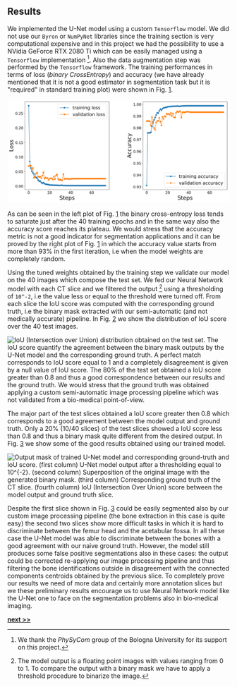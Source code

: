 ## Results

We implemented the U-Net model using a custom `Tensorflow` model.
We did not use our `Byron` or `NumPyNet` libraries since the training section is very computational expensive and in this project we had the possibility to use a NVidia GeForce RTX 2080 Ti which can be easily managed using a `Tensorflow` implementation [^1].
Also the data augmentation step was performed by the `Tensorflow` framework.
The training performances in terms of loss (*binary CrossEntropy*) and accuracy (we have already mentioned that it is not a good estimator in segmentation task but it is "required" in standard training plot) were shown in Fig. [1](../../../../img/training_perf_good_logs_noaug.svg).

![U-Net training scores in terms of loss (binary cross-entropy) and accuracy score. After approximately only 40 epochs both the measures reached their plateaus. In the same way also the validation scores (computed over the test set) saturate.](../../../../img/training_perf_good_logs_noaug.svg)

As can be seen in the left plot of Fig. [1](../../../../img/training_perf_good_logs_noaug.svg) the binary cross-entropy loss tends to saturate just after the 40 training epochs and in the same way also the accuracy score reaches its plateau.
We would stress that the accuracy metric is not a good indicator for segmentation applications and it can be proved by the right plot of Fig. [1](../../../../img/training_perf_good_logs_noaug.svg) in which the accuracy value starts from more than 93% in the first iteration, i.e when the model weights are completely random.

Using the tuned weights obtained by the training step we validate our model on the 40 images which compose the test set.
We fed our Neural Network model with each CT slice and we filtered the output [^2] using a thresholding of `10^-2`, i.e the value less or equal to the threshold were turned off.
From each slice the IoU score was computed with the corresponding ground truth, i.e the binary mask extracted with our semi-automatic (and not medically accurate) pipeline.
In Fig. [2](../../../../img/IoU_good_logs_noaug.svg) we show the distribution of IoU score over the 40 test images.

![IoU (Intersection over Union) distribution obtained on the test set. The IoU score quantify the agreement between the binary mask outputs by the U-Net model and the corresponding ground truth. A perfect match corresponds to IoU score equal to 1 and a completely disagreement is given by a null value of IoU score. The 80% of the test set obtained a IoU score greater than 0.8 and thus a good correspondence between our results and the ground truth. We would stress that the ground truth was obtained applying a custom semi-automatic image processing pipeline which was not validated from a bio-medical point-of-view.](../../../../img/IoU_good_logs_noaug.svg)

The major part of the test slices obtained a IoU score greater then 0.8 which corresponds to a good agreement between the model output and ground truth.
Only a 20% (10/40 slices) of the test slices showed a IoU score less than 0.8 and thus a binary mask quite different from the desired output.
In Fig. [3](../../../../img/IoU_score_out_good_logs_noaug.svg) we show some of the good results obtained using our trained model.

![Output mask of trained U-Net model and corresponding ground-truth and IoU score. **(first column)** U-Net model output after a thresholding equal to `10^{-2}`. **(second column)** Superposition of the original image with the generated binary mask. **(third column)** Corresponding ground truth of the CT slice. **(fourth column)** IoU (Intersection Over Union) score between the model output and ground truth slice.]()

Despite the first slice shown in Fig. [3](../../../../img/IoU_score_out_good_logs_noaug.svg) could be easily segmented also by our custom image processing pipeline (the bone extraction in this case is quite easy) the second two slices show more difficult tasks in which it is hard to discriminate between the femur head and the acetabular fossa.
In all these case the U-Net model was able to discriminate between the bones with a good agreement with our naive ground truth.
However, the model still produces some false positive segmentations also in these cases: the output could be corrected re-applying our image processing pipeline and thus filtering the bone identifications outside in disagreement with the connected components centroids obtained by the previous slice.
To completely prove our results we need of more data and certainly more annotation slices but we these preliminary results encourage us to use Neural Network model like the U-Net one to face on the segmentation problems also in bio-medical imaging.



[^1]: We thank the *PhySyCom* group of the Bologna University for its support on this project.

[^2]: The model output is a floating point images with values ranging from 0 to 1. To compare the output with a binary mask we have to apply a threshold procedure to binarize the image.

[**next >>**](../rFBP/README.md)
